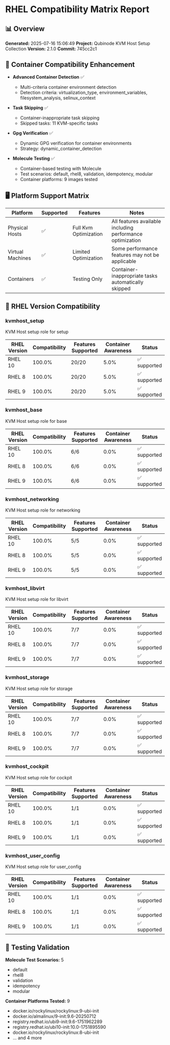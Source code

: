 # RHEL Compatibility Matrix Report

## 📊 Overview

**Generated:** 2025-07-16 15:06:49
**Project:** Qubinode KVM Host Setup Collection
**Version:** 2.1.0
**Commit:** 745cc2c1

## 🐳 Container Compatibility Enhancement

- **Advanced Container Detection** ✅
  - Multi-criteria container environment detection
  - Detection criteria: virtualization_type, environment_variables, filesystem_analysis, selinux_context

- **Task Skipping** ✅
  - Container-inappropriate task skipping
  - Skipped tasks: 11 KVM-specific tasks

- **Gpg Verification** ✅
  - Dynamic GPG verification for container environments
  - Strategy: dynamic_container_detection

- **Molecule Testing** ✅
  - Container-based testing with Molecule
  - Test scenarios: default, rhel8, validation, idempotency, modular
  - Container platforms: 9 images tested

## 🖥️ Platform Support Matrix

| Platform | Supported | Features | Notes |
|----------|-----------|----------|-------|
| Physical Hosts | ✅ | Full Kvm Optimization | All features available including performance optimization |
| Virtual Machines | ✅ | Limited Optimization | Some performance features may not be applicable |
| Containers | ✅ | Testing Only | Container-inappropriate tasks automatically skipped |

## 🔴 RHEL Version Compatibility

### kvmhost_setup

KVM Host setup role for setup

| RHEL Version | Compatibility | Features Supported | Container Awareness | Status |
|--------------|---------------|-------------------|-------------------|--------|
| RHEL 10 | 100.0% | 20/20 | 5.0% | ✅ supported |
| RHEL 8 | 100.0% | 20/20 | 5.0% | ✅ supported |
| RHEL 9 | 100.0% | 20/20 | 5.0% | ✅ supported |

### kvmhost_base

KVM Host setup role for base

| RHEL Version | Compatibility | Features Supported | Container Awareness | Status |
|--------------|---------------|-------------------|-------------------|--------|
| RHEL 10 | 100.0% | 6/6 | 0.0% | ✅ supported |
| RHEL 8 | 100.0% | 6/6 | 0.0% | ✅ supported |
| RHEL 9 | 100.0% | 6/6 | 0.0% | ✅ supported |

### kvmhost_networking

KVM Host setup role for networking

| RHEL Version | Compatibility | Features Supported | Container Awareness | Status |
|--------------|---------------|-------------------|-------------------|--------|
| RHEL 10 | 100.0% | 5/5 | 0.0% | ✅ supported |
| RHEL 8 | 100.0% | 5/5 | 0.0% | ✅ supported |
| RHEL 9 | 100.0% | 5/5 | 0.0% | ✅ supported |

### kvmhost_libvirt

KVM Host setup role for libvirt

| RHEL Version | Compatibility | Features Supported | Container Awareness | Status |
|--------------|---------------|-------------------|-------------------|--------|
| RHEL 10 | 100.0% | 7/7 | 0.0% | ✅ supported |
| RHEL 8 | 100.0% | 7/7 | 0.0% | ✅ supported |
| RHEL 9 | 100.0% | 7/7 | 0.0% | ✅ supported |

### kvmhost_storage

KVM Host setup role for storage

| RHEL Version | Compatibility | Features Supported | Container Awareness | Status |
|--------------|---------------|-------------------|-------------------|--------|
| RHEL 10 | 100.0% | 7/7 | 0.0% | ✅ supported |
| RHEL 8 | 100.0% | 7/7 | 0.0% | ✅ supported |
| RHEL 9 | 100.0% | 7/7 | 0.0% | ✅ supported |

### kvmhost_cockpit

KVM Host setup role for cockpit

| RHEL Version | Compatibility | Features Supported | Container Awareness | Status |
|--------------|---------------|-------------------|-------------------|--------|
| RHEL 10 | 100.0% | 1/1 | 0.0% | ✅ supported |
| RHEL 8 | 100.0% | 1/1 | 0.0% | ✅ supported |
| RHEL 9 | 100.0% | 1/1 | 0.0% | ✅ supported |

### kvmhost_user_config

KVM Host setup role for user_config

| RHEL Version | Compatibility | Features Supported | Container Awareness | Status |
|--------------|---------------|-------------------|-------------------|--------|
| RHEL 10 | 100.0% | 1/1 | 0.0% | ✅ supported |
| RHEL 8 | 100.0% | 1/1 | 0.0% | ✅ supported |
| RHEL 9 | 100.0% | 1/1 | 0.0% | ✅ supported |

## 🧪 Testing Validation

**Molecule Test Scenarios:** 5
- default
- rhel8
- validation
- idempotency
- modular

**Container Platforms Tested:** 9
- docker.io/rockylinux/rockylinux:9-ubi-init
- docker.io/almalinux/9-init:9.6-20250712
- registry.redhat.io/ubi9-init:9.6-1751962289
- registry.redhat.io/ubi10-init:10.0-1751895590
- docker.io/rockylinux/rockylinux:8-ubi-init
- ... and 4 more
